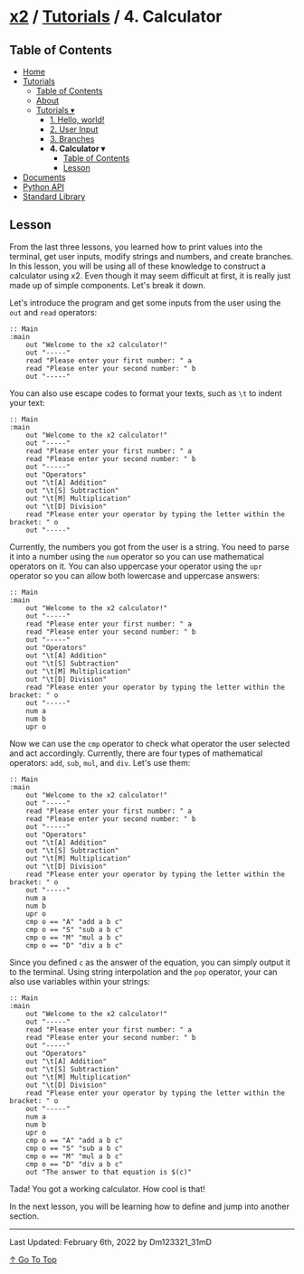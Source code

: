 # [x2](../../README.md) / [Tutorials](../tutorials.md) / 4. Calculator

## Table of Contents

- [Home](../../README.md)
- [Tutorials](../tutorials.md)
    - [Table of Contents](#table-of-contents)
    - [About](#about)
    - [Tutorials ▾](#tutorials)
        - [1. Hello, world!](./1helloWorld.md)
        - [2. User Input](./2userInput.md)
        - [3. Branches](./3branches.md)
        - **4. Calculator ▾**
            - [Table of Contents](#table-of-contents)
            - [Lesson](#lesson)
- [Documents](../documents.md)
- [Python API](../standardLibrary.md)
- [Standard Library](../pythonAPI.md)

## Lesson

From the last three lessons, you learned how to print values into the terminal, get user inputs, modify strings and numbers, and create branches. In this lesson, you will be using all of these knowledge to construct a calculator using x2. Even though it may seem difficult at first, it is really just made up of simple components. Let's break it down.

Let's introduce the program and get some inputs from the user using the `out` and `read` operators:

```xt
:: Main
:main
    out "Welcome to the x2 calculator!"
    out "-----"
    read "Please enter your first number: " a
    read "Please enter your second number: " b
    out "-----"
```

You can also use escape codes to format your texts, such as `\t` to indent your text:

```xt
:: Main
:main
    out "Welcome to the x2 calculator!"
    out "-----"
    read "Please enter your first number: " a
    read "Please enter your second number: " b
    out "-----"
    out "Operators"
    out "\t[A] Addition"
    out "\t[S] Subtraction"
    out "\t[M] Multiplication"
    out "\t[D] Division"
    read "Please enter your operator by typing the letter within the bracket: " o
    out "-----"
```

Currently, the numbers you got from the user is a string. You need to parse it into a number using the `num` operator so you can use mathematical operators on it. You can also uppercase your operator using the `upr` operator so you can allow both lowercase and uppercase answers:

```xt
:: Main
:main
    out "Welcome to the x2 calculator!"
    out "-----"
    read "Please enter your first number: " a
    read "Please enter your second number: " b
    out "-----"
    out "Operators"
    out "\t[A] Addition"
    out "\t[S] Subtraction"
    out "\t[M] Multiplication"
    out "\t[D] Division"
    read "Please enter your operator by typing the letter within the bracket: " o
    out "-----"
    num a
    num b
    upr o
```

Now we can use the `cmp` operator to check what operator the user selected and act accordingly. Currently, there are four types of mathematical operators: `add`, `sub`, `mul`, and `div`. Let's use them:

```xt
:: Main
:main
    out "Welcome to the x2 calculator!"
    out "-----"
    read "Please enter your first number: " a
    read "Please enter your second number: " b
    out "-----"
    out "Operators"
    out "\t[A] Addition"
    out "\t[S] Subtraction"
    out "\t[M] Multiplication"
    out "\t[D] Division"
    read "Please enter your operator by typing the letter within the bracket: " o
    out "-----"
    num a
    num b
    upr o
    cmp o == "A" "add a b c"
    cmp o == "S" "sub a b c"
    cmp o == "M" "mul a b c"
    cmp o == "D" "div a b c"
```

Since you defined `c` as the answer of the equation, you can simply output it to the terminal. Using string interpolation and the `pop` operator, your can also use variables within your strings:

```xt
:: Main
:main
    out "Welcome to the x2 calculator!"
    out "-----"
    read "Please enter your first number: " a
    read "Please enter your second number: " b
    out "-----"
    out "Operators"
    out "\t[A] Addition"
    out "\t[S] Subtraction"
    out "\t[M] Multiplication"
    out "\t[D] Division"
    read "Please enter your operator by typing the letter within the bracket: " o
    out "-----"
    num a
    num b
    upr o
    cmp o == "A" "add a b c"
    cmp o == "S" "sub a b c"
    cmp o == "M" "mul a b c"
    cmp o == "D" "div a b c"
    out "The answer to that equation is $(c)"
```

Tada! You got a working calculator. How cool is that!

In the next lesson, you will be learning how to define and jump into another section.

---

Last Updated: February 6th, 2022 by Dm123321_31mD

[↑ Go To Top](#x2--tutorials--4-calculator)